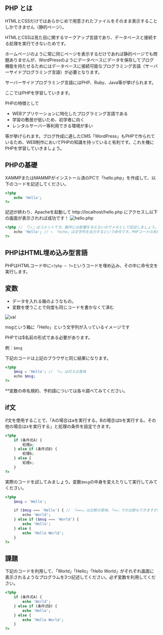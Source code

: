 ## PHP とは

HTMLとCSSだけではあらかじめで用意されたファイルをそのまま表示することしかできません（静的ページ）。

HTMLとCSSは見た目に関するマークアップ言語であり、データベースと接続する処理を実行できないためです。

ホームページのように常に同じページを表示するだけであれば静的ページでも問題ありませんが、WordPressのようにデータベースにデータを保存してブログ機能を持たせるためにはデータベースに接続可能なプログラミング言語（サーバーサイドプログラミング言語）が必要となります。

サーバーサイドプログラミング言語にはPHP、Ruby、Java等が挙げられます。

ここではPHPを学習していきます。

PHPの特徴として
- WEBアプリケーションに特化したプログラミング言語である
- 学習の敷居が低いため、初学者に向く
- レンタルサーバー等利用できる環境が多い

等が挙げられます。ブログ作成に適したCMS「WordPress」もPHPで作られているため、WEB制作においてPHPの知識を持っていると有利です。これを機にPHPを学習していきましょう。

## PHPの基礎

XAMMPまたはMAMMPがインストール済のPCで「hello.php」を作成して、以下のコードを記述してください。

```php
<?php 
    echo 'Hello';
?>
```

記述が終わり、Apacheを起動して
http://localhost/hello.php
にアクセスし以下の画面が表示されれば成功です！
![hello.php](https://user-images.githubusercontent.com/20413609/35367993-874843c4-01c4-11e8-965b-fd444adfb2d2.png)

```php
<?php // 「//」はコメントです。動作には影響を与えないのでメモとして記述しましょう。
    echo 'Hello'; // ← 「echo」は文字列を出力するという命令です。PHPコードの末尾には「;」セミコロンが必須です。
?>
```

## PHPはHTML埋め込み型言語
PHPはHTMLコード中に`<?php ~ ?>`というコードを埋め込み、その中に命令文を実行します。


## 変数
- データを入れる箱のようなもの。
- 変数を使うことで何度も同じコードを書かなくて済む

![val](https://user-images.githubusercontent.com/20413609/35368021-b2a4521a-01c4-11e8-95d6-66a76b54bb96.png)

msgという箱に「Hello」という文字列が入っているイメージです

PHPでは$名前の形式である必要があります。

例：`$msg`

下記のコードは上記のブラウザと同じ結果になります。
```php
<?php
    $msg = 'Hello'; // 「=」は代入の意味
    echo $msg;
?>
```

**変数の命名規約、予約語については各々調べてみてください。

## if文
if文を使用することで、「Aの場合はaを実行する。Bの場合はbを実行する。その他の場合はxを実行する」と処理の条件を設定できます。

```php
<?php
    if (条件式A) {
        処理a;
    } else if (条件式B) {
        処理b;
    } else {
        処理x;
    }
?>
```

実際のコードを試してみましょう。変数`$msg`の中身を変えたりして実行してみてください。
```php
<?php
    $msg = 'Hello';

    if ($msg === 'Hello') { // 「===」は比較の意味。「==」での比較もできますが、「===」は型まで比較します。
        echo 'World';
    } else if ($msg === 'World') {
        echo 'Hello';
    } else {
        echo 'Hello World';
    }
?>
```

## 課題
下記のコードを利用して、「World」「Hello」「Hello World」がそれぞれ画面に表示されるようなプログラムを3つ記述してください。必ず変数を利用してください。
```php
<?php
    if (条件式A) {
        echo 'World';
    } else if (条件式B) {
        echo 'Hello';
    } else {
        echo 'Hello World';
    }
?>
```

